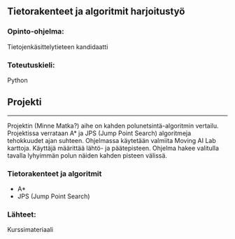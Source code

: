 ## Tietorakenteet ja algoritmit harjoitustyö

### Opinto-ohjelma: 

Tietojenkäsittelytieteen kandidaatti

### Toteutuskieli:

Python

## Projekti
----

Projektin (Minne Matka?) aihe on kahden polunetsintä-algoritmin vertailu. Projektissa verrataan A* ja JPS (Jump Point Search) algoritmeja tehokkuudet ajan suhteen. Ohjelmassa käytetään valmiita Moving AI Lab karttoja. Käyttäjä määrittää lähtö- ja päätepisteen. Ohjelma hakee valitulla tavalla lyhyimmän polun näiden kahden pisteen välissä. 

### Tietorakenteet ja algoritmit

- A*
- JPS (Jump Point Search)

### Lähteet:

Kurssimateriaali
